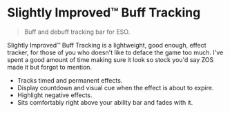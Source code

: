 # Slightly Improved™ Buff Tracking

> Buff and debuff tracking bar for ESO.

Slightly Improved™ Buff Tracking is a lightweight, good enough, effect tracker, for those of you who doesn't like to deface the game too much. I've spent a good amount of time making sure it look so stock you'd say ZOS made it but forgot to mention.

- Tracks timed and permanent effects.
- Display countdown and visual cue when the effect is about to expire.
- Highlight negative effects.
- Sits comfortably right above your ability bar and fades with it.
